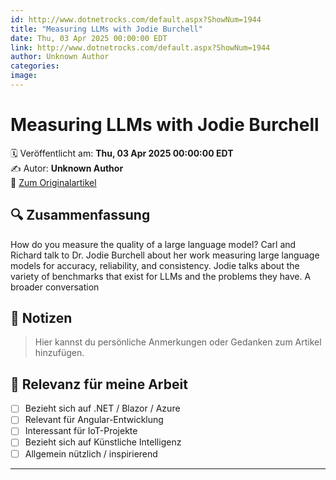 ```yaml
---
id: http://www.dotnetrocks.com/default.aspx?ShowNum=1944
title: "Measuring LLMs with Jodie Burchell"
date: Thu, 03 Apr 2025 00:00:00 EDT
link: http://www.dotnetrocks.com/default.aspx?ShowNum=1944
author: Unknown Author
categories: 
image: 
---
```


# Measuring LLMs with Jodie Burchell

🗓️ Veröffentlicht am: **Thu, 03 Apr 2025 00:00:00 EDT**  
✍️ Autor: **Unknown Author**  
🔗 [Zum Originalartikel](http://www.dotnetrocks.com/default.aspx?ShowNum=1944)

## 🔍 Zusammenfassung

How do you measure the quality of a large language model? Carl and Richard talk to Dr. Jodie Burchell about her work measuring large language models for accuracy, reliability, and consistency. Jodie talks about the variety of benchmarks that exist for LLMs and the problems they have. A broader conversation

## 📌 Notizen

> Hier kannst du persönliche Anmerkungen oder Gedanken zum Artikel hinzufügen.

## 🧠 Relevanz für meine Arbeit

- [ ] Bezieht sich auf .NET / Blazor / Azure
- [ ] Relevant für Angular-Entwicklung
- [ ] Interessant für IoT-Projekte
- [ ] Bezieht sich auf Künstliche Intelligenz
- [ ] Allgemein nützlich / inspirierend

---

